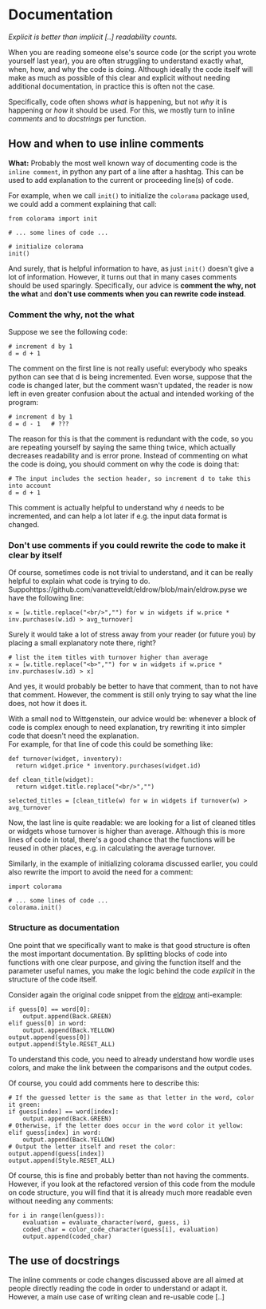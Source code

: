 # Documentation

*Explicit is better than implicit [..] readability counts.*

When you are reading someone else's source code (or the script you wrote yourself last year),
you are often struggling to understand exactly what, when, how, and why the code is doing. 
Although ideally the code itself will make as much as possible of this clear and explicit without needing additional documentation,
in practice this is often not the case. 

Specifically, code often shows *what* is happening, but not *why* it is happening or *how* it should be used.
For this, we mostly turn to inline *comments* and to *docstrings* per function. 

## How and when to use inline comments

**What:** Probably the most well known way of documenting code is the `inline comment`, in python any part of a line after a hashtag. 
This can be used to add explanation to the current or proceeding line(s) of code. 

For example, when we call `init()` to initialize the `colorama` package used, we could add a comment explaining that call:

```{python}
from colorama import init

# ... some lines of code ...

# initialize colorama
init()
```

And surely, that is helpful information to have, as just `init()` doesn't give a lot of information. 
However, it turns out that in many cases comments should be used sparingly.
Specifically, our advice is **comment the why, not the what** and **don't use comments when you can rewrite code instead**. 

### Comment the why, not the what

Suppose we see the following code:

```
# increment d by 1
d = d + 1
```

The comment on the first line is not really useful: everybody who speaks python can see that d is being incremented. 
Even worse, suppose that the code is changed later, but the comment wasn't updated, the reader is now left in even greater confusion 
about the actual and intended working of the program:

```
# increment d by 1
d = d - 1   # ???
```

The reason for this is that the comment is redundant with the code, so you are repeating yourself by saying the same thing twice,
which actually decreases readability and is error prone. 
Instead of commenting on what the code is doing, you should comment on why the code is doing that:

```
# The input includes the section header, so increment d to take this into account
d = d + 1
```

This comment is actually helpful to understand why `d` needs to be incremented, and can help a lot later if e.g. the input data format is changed. 

### Don't use comments if you could rewrite the code to make it clear by itself

Of course, sometimes code is not trivial to understand, and it can be really helpful to explain what code is trying to do.
Suppohttps://github.com/vanatteveldt/eldrow/blob/main/eldrow.pyse we have the following line:

```{python}
x = [w.title.replace("<br/>","") for w in widgets if w.price * inv.purchases(w.id) > avg_turnover]
```

Surely it would take a lot of stress away from your reader (or future you) by placing a small explanatory note there, right?

```{python}
# list the item titles with turnover higher than average
x = [w.title.replace("<b>","") for w in widgets if w.price * inv.purchases(w.id) > x]
```

And yes, it would probably be better to have that comment, than to not have that comment. 
However, the comment is still only trying to say what the line does, not how it does it. 

With a small nod to Wittgenstein, our advice would be: 
whenever a block of code is complex enough to need explanation,
try rewriting it into simpler code that doesn't need the explanation.  
For example, for that line of code this could be something like:

```{python}
def turnover(widget, inventory):
  return widget.price * inventory.purchases(widget.id)

def clean_title(widget):
  return widget.title.replace("<br/>","")

selected_titles = [clean_title(w) for w in widgets if turnover(w) > avg_turnover
```

Now, the last line is quite readable: we are looking for a list of cleaned titles or widgets whose turnover is higher than average.
Although this is more lines of code in total, there's a good chance that the functions will be reused in other places, e.g. in calculating the average turnover.

Similarly, in the example of initializing colorama discussed earlier, you could also rewrite the import to avoid the need for a comment:

```{python}
import colorama

# ... some lines of code ...
colorama.init()
```

### Structure as documentation

One point that we specifically want to make is that good structure is often the most important documentation. 
By splitting blocks of code into functions with one clear purpose, and giving the function itself and the parameter useful names,
you make the logic behind the code *explicit* in the structure of the code itself. 

Consider again the original code snippet from the [eldrow](https://github.com/vanatteveldt/eldrow/blob/main/eldrow.py) anti-example:

```{python}
if guess[0] == word[0]:
    output.append(Back.GREEN)
elif guess[0] in word:
    output.append(Back.YELLOW)
output.append(guess[0])
output.append(Style.RESET_ALL)
```

To understand this code, you need to already understand how wordle uses colors, and make the link between the comparisons and the output codes. 

Of course, you could add comments here to describe this:

```{python}
# If the guessed letter is the same as that letter in the word, color it green:
if guess[index] == word[index]:
    output.append(Back.GREEN)
# Otherwise, if the letter does occur in the word color it yellow:
elif guess[index] in word:
    output.append(Back.YELLOW)
# Output the letter itself and reset the color:
output.append(guess[index])
output.append(Style.RESET_ALL)
```

Of course, this is fine and probably better than not having the comments. However, if you look at the refactored version of this code from the module on code structure, you will find that it is already much more readable even without needing any comments:

```{python}
for i in range(len(guess)):
    evaluation = evaluate_character(word, guess, i)
    coded_char = color_code_character(guess[i], evaluation)
    output.append(coded_char)
```

## The use of docstrings

The inline comments or code changes discussed above are all aimed at people directly reading the code in order to understand or adapt it. 
However, a main use case of writing clean and re-usable code [..]
